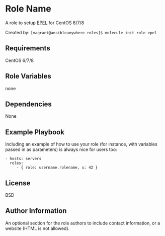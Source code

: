 Role Name
=========

A role to setup [EPEL](https://fedoraproject.org/wiki/EPEL) for CentOS 6/7/8

Created by: `[vagrant@ansibleanywhere roles]$ molecule init role epel`


Requirements
------------

CentOS 6/7/8

Role Variables
--------------

none

Dependencies
------------

None

Example Playbook
----------------

Including an example of how to use your role (for instance, with variables passed in as parameters) is always nice for users too:

    - hosts: servers
      roles:
         - { role: username.rolename, x: 42 }

License
-------

BSD

Author Information
------------------

An optional section for the role authors to include contact information, or a website (HTML is not allowed).
